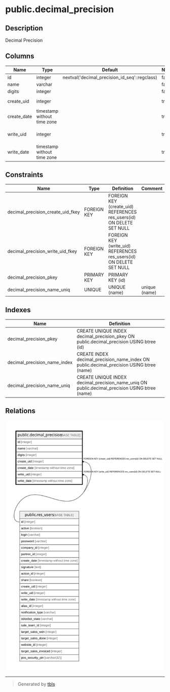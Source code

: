 # public.decimal_precision

## Description

Decimal Precision

## Columns

| Name | Type | Default | Nullable | Children | Parents | Comment |
| ---- | ---- | ------- | -------- | -------- | ------- | ------- |
| id | integer | nextval('decimal_precision_id_seq'::regclass) | false |  |  |  |
| name | varchar |  | false |  |  | Usage |
| digits | integer |  | false |  |  | Digits |
| create_uid | integer |  | true |  | [public.res_users](public.res_users.md) | Created by |
| create_date | timestamp without time zone |  | true |  |  | Created on |
| write_uid | integer |  | true |  | [public.res_users](public.res_users.md) | Last Updated by |
| write_date | timestamp without time zone |  | true |  |  | Last Updated on |

## Constraints

| Name | Type | Definition | Comment |
| ---- | ---- | ---------- | ------- |
| decimal_precision_create_uid_fkey | FOREIGN KEY | FOREIGN KEY (create_uid) REFERENCES res_users(id) ON DELETE SET NULL |  |
| decimal_precision_write_uid_fkey | FOREIGN KEY | FOREIGN KEY (write_uid) REFERENCES res_users(id) ON DELETE SET NULL |  |
| decimal_precision_pkey | PRIMARY KEY | PRIMARY KEY (id) |  |
| decimal_precision_name_uniq | UNIQUE | UNIQUE (name) | unique (name) |

## Indexes

| Name | Definition |
| ---- | ---------- |
| decimal_precision_pkey | CREATE UNIQUE INDEX decimal_precision_pkey ON public.decimal_precision USING btree (id) |
| decimal_precision_name_index | CREATE INDEX decimal_precision_name_index ON public.decimal_precision USING btree (name) |
| decimal_precision_name_uniq | CREATE UNIQUE INDEX decimal_precision_name_uniq ON public.decimal_precision USING btree (name) |

## Relations

![er](public.decimal_precision.svg)

---

> Generated by [tbls](https://github.com/k1LoW/tbls)
